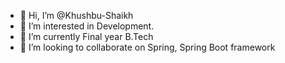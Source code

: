 - 👋 Hi, I’m @Khushbu-Shaikh
- 👀 I’m interested in Development.
- 🌱 I’m currently Final year B.Tech
- 💞️ I’m looking to collaborate on Spring, Spring Boot framework


<!---
Khushbu-Shaikh/Khushbu-Shaikh is a ✨ special ✨ repository because its `README.md` (this file) appears on your GitHub profile.
You can click the Preview link to take a look at your changes.
--->

